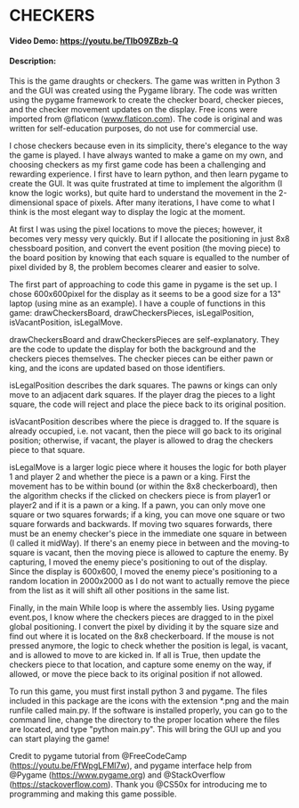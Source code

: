 # CHECKERS
#### Video Demo:  <https://youtu.be/TIbO9ZBzb-Q>
#### Description:
This is the game draughts or checkers. The game was written in Python 3 and the GUI was created using the Pygame library. The code was written using the pygame framework to create the checker board, checker pieces, and the checker movement updates on the display. Free icons were imported from @flaticon (www.flaticon.com). The code is original and was written for self-education purposes, do not use for commercial use.

I chose checkers because even in its simplicity, there's elegance to the way the game is played. I have always wanted to make a game on my own, and choosing checkers as my first game code has been a challenging and rewarding experience. I first have to learn python, and then learn pygame to create the GUI. It was quite frustrated at time to implement the algorithm (I know the logic works), but quite hard to understand the movement in the 2-dimensional space of pixels. After many iterations, I have come to what I think is the most elegant way to display the logic at the moment.

At first I was using the pixel locations to move the pieces; however, it becomes very messy very quickly. But if I allocate the positioning in just 8x8 chessboard position, and convert the event position (the moving piece) to the board position by knowing that each square is equalled to the number of pixel divided by 8, the problem becomes clearer and easier to solve. 

The first part of approaching to code this game in pygame is the set up. I chose 600x600pixel for the display as it seems to be a good size for a 13" laptop (using mine as an example). I have a couple of functions in this game: drawCheckersBoard, drawCheckersPieces, isLegalPosition, isVacantPosition, isLegalMove.

drawCheckersBoard and drawCheckersPieces are self-explanatory. They are the code to update the display for both the background and the checkers pieces themselves. The checker pieces can be either pawn or king, and the icons are updated based on those identifiers.

isLegalPosition describes the dark squares. The pawns or kings can only move to an adjacent dark squares. If the player drag the pieces to a light square, the code will reject and place the piece back to its original position.

isVacantPosition describes where the piece is dragged to. If the square is already occupied, i.e. not vacant, then the piece will go back to its original position; otherwise, if vacant, the player is allowed to drag the checkers piece to that square.

isLegalMove is a larger logic piece where it houses the logic for both player 1 and player 2 and whether the piece is a pawn or a king. First the movement has to be within bound (or within the 8x8 checkerboard), then the algorithm checks if the clicked on checkers piece is from player1 or player2 and if it is a pawn or a king. If a pawn, you can only move one square or two squares forwards; if a king, you can move one square or two square forwards and backwards. If moving two squares forwards, there must be an enemy checker's piece in the immediate one square in between (I called it midWay). If there's an enemy piece in between and the moving-to square is vacant, then the moving piece is allowed to capture the enemy. By capturing, I moved the enemy piece's positioning to out of the display. Since the display is 600x600, I moved the enemy piece's positioning to a random location in 2000x2000 as I do not want to actually remove the piece from the list as it will shift all other positions in the same list.

Finally, in the main While loop is where the assembly lies. Using pygame event.pos, I know where the checkers pieces are dragged to in the pixel global positioning. I convert the pixel by dividing it by the square size and find out where it is located on the 8x8 checkerboard. If the mouse is not pressed anymore, the logic to check whether the position is legal, is vacant, and is allowed to move to are kicked in. If all is True, then update the checkers piece to that location, and capture some enemy on the way, if allowed, or move the piece back to its original position if not allowed.


To run this game, you must first install python 3 and pygame. The files included in this package are the icons with the extension *.png and the main runfile called main.py. If the software is installed properly, you can go to the command line, change the directory to the proper location where the files are located, and type "python main.py". This will bring the GUI up and you can start playing the game! 

Credit to pygame tutorial from @FreeCodeCamp (https://youtu.be/FfWpgLFMI7w), and pygame interface help from @Pygame (https://www.pygame.org) and @StackOverflow (https://stackoverflow.com). Thank you @CS50x for introducing me to programming and making this game possible.
